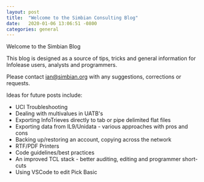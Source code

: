 ```yaml
---
layout: post
title:  "Welcome to the Simbian Consulting Blog"
date:   2020-01-06 13:06:51 -0800
categories: general
---
```

Welcome to the Simbian Blog

This blog is designed as a source of tips, tricks and general information for Infolease users, analysts and programmers.

Please contact ian@simbian.org with any suggestions, corrections or requests.

Ideas for future posts include:

* UCI Troubleshooting
* Dealing with multivalues in UATB's
* Exporting InfoTrieves directly to tab or pipe delimited flat files
* Exporting data from IL9/Unidata - various approaches with pros and cons
* Backing up/restoring an account, copying across the network
* RTF/PDF Printers
* Code guidelines/best practices
* An improved TCL stack - better auditing, editing and programmer short-cuts
* Using VSCode to edit Pick Basic